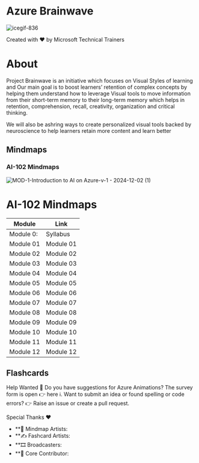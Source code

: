 # Azure Brainwave

![icegif-836](https://github.com/user-attachments/assets/0c1aff8c-d0b5-4755-b9b0-700ae64a59ee)



Created with ❤️ by Microsoft Technical Trainers

# About
Project Brainwave is an initiative which focuses on Visual Styles of learning and Our main goal is to boost learners’ retention of complex concepts by helping them understand how to leverage Visual tools to move information from their short-term memory to their long-term memory which helps in retention, comprehension, recall, creativity, organization and critical thinking.

We will also be ashring ways to create personalized visual tools backed by neuroscience to help learners retain more content and learn better


## Mindmaps

### AI-102 Mindmaps

![MOD-1-Introduction to AI on Azure-v-1 - 2024-12-02 (1)](https://github.com/user-attachments/assets/2543bb37-02f9-4925-95fe-cf744ec65b77)


# AI-102 Mindmaps

| Module       | Link                                                    |
|--------------|---------------------------------------------------------|
| Module 0:    | Syllabus  | https://go.klaxoon.com/YTKH4GW
| Module 01    | Module 01 | https://enterprise.klaxoon.com/join/FSKYJDU 
| Module 02    | Module 02 | https://enterprise.klaxoon.com/join/ZTWZMDD
| Module 03    | Module 03 | https://enterprise.klaxoon.com/join/DRRYNRG
| Module 04    | Module 04 | https://enterprise.klaxoon.com/join/9JFAHRX
| Module 05    | Module 05 | https://enterprise.klaxoon.com/join/GJEWN9R
| Module 06    | Module 06 | https://enterprise.klaxoon.com/join/VCYPB6A
| Module 07    | Module 07 | https://enterprise.klaxoon.com/join/Z58AXRJ
| Module 08    | Module 08 | https://enterprise.klaxoon.com/join/QPV59HC
| Module 09    | Module 09 | https://go.klaxoon.com/UXM4HX2
| Module 10    | Module 10 | https://enterprise.klaxoon.com/join/HUEUST6
| Module 11    | Module 11 | https://enterprise.klaxoon.com/join/XBUHSJR
| Module 12    | Module 12 | https://enterprise.klaxoon.com/join/W3G97AU


## Flashcards


Help Wanted 📒
Do you have suggestions for Azure Animations? The survey form is open 👉 here ℹ️.
Want to submit an idea or found spelling or code errors? 👉 Raise an issue or create a pull request.

Special Thanks ❤️
* **🎨 Mindmap Artists:
* **✍️ Fashcard Artists:
* **🎞️ Broadcasters:
* **🙏 Core Contributor:
